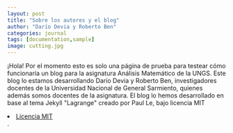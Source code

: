 ```yaml
---
layout: post
title: "Sobre los autores y el blog"
author: "Darío Devia y Roberto Ben"
categories: journal
tags: [documentation,sample]
image: cutting.jpg
---
```


¡Hola! Por el momento esto es solo una página de prueba para testear cómo funcionaría un blog para la asignatura Análisis Matemático de la UNGS. Este blog lo estamos desarrollando Darío Devia y Roberto Ben, investigadores docentes de la Universidad Nacional de General Sarmiento, quienes además somos docentes de la asignatura. El blog lo hemos desarrollado en base al tema Jekyll "Lagrange" creado por Paul Le, bajo licencia MIT <li><a href="{{ site.baseurl }}/LICENSE.html">Licencia MIT</a></li>.
